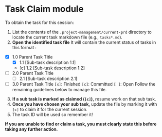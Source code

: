 
# Task Claim module
To obtain the task for this session:
1. List the contents of the `.project-management/current-prd` directory to locate the current task markdown file (e.g., `tasks*.md`).
2. **Open the identified task file** It will contain the current status of tasks in this format :
- [x] 1.0 Parent Task Title 
  - [x] 1.1 [Sub-task description 1.1]
  - [c] 1.2 [Sub-task description 1.2]
- [ ] 2.0 Parent Task Title
  - [ ] 2.1 [Sub-task description 2.1]
- [ ] 3.0 Parent Task Title
`[x]`: Finished
`[c]`: Committed
`[ ]`: Open
Follow the remaining guidelines below to manage this file.
3. **If a sub task is marked as claimed (`[c]`),** resume work on that sub task.
4. **Once you have chosen your sub task,** update the file by marking it with `[c]` to claim it for the current session.
5. The task ID will be used so remember it!

**If you are unable to find or claim a task, you must clearly state this before taking any further action.**

